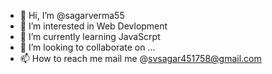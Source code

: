 - 👋 Hi, I’m @sagarverma55
- 👀 I’m interested in Web Devlopment
- 🌱 I’m currently learning JavaScrpt
- 💞️ I’m looking to collaborate on ...
- 📫 How to reach me mail me @svsagar451758@gmail.com

<!---
sagarverma55/sagarverma55 is a ✨ special ✨ repository because its `README.md` (this file) appears on your GitHub profile.
You can click the Preview link to take a look at your changes.
--->
